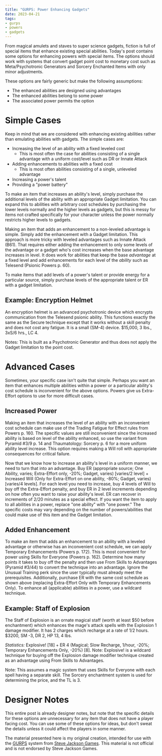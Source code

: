 ```yaml
---
title: "GURPS: Power Enhancing Gadgets"
date: 2023-04-21
tags:
- gurps
- powers
- gadgets
---
```


From magical amulets and staves to super science gadgets, fiction is full of special items that enhance existing special abilities. Today's post contains some options for enhancing powers with special items. The options should work with systems that convert gadget point cost to monetary cost such as Meta/Psychotronic Generators and Sorcery Enchanted Items with only minor adjustments.

These options are fairly generic but make the following assumptions:

* The enhanced abilities are designed using advantages
* The enhanced abilities belong to some power
* The associated power permits the option

# Simple Cases
Keep in mind that we are considered with enhancing existing abilities rather than emulating abilities with gadgets. The simple cases are:

* Increasing the level of an ability with a fixed leveled cost
  * This is most often the case for abilities consisting of a single advantage with a uniform cost/level such as DR or Innate Attack
* Adding enhancements to abilities with a fixed cost
  * This is most often abilities consisting of a single, unleveled advantage
* Increasing a power's talent
* Providing a "power battery"

To make an item that increases an ability's level, simply purchase the additional levels of the ability with an appropriate Gadget limitation. You can expand this to abilities with arbitrary cost schedules by purchasing the lower levels normally and the higher levels as gadgets, but this is messy for items not crafted specifically for your character unless the power normally restricts higher levels to gadgets.

Making an item that adds an enhancement to a non-leveled advantage is simple. Simply add the enhancement with a Gadget limitation. This approach is more tricky with leveled advantages such as Innate Attack (B61). That requires either adding the enhancement to only some levels of the advantage or a gadget who's cost increases when the base advantage increases in level. It does work for abilities that keep the base _advantage_ at a fixed level and add enhancements for each level of the _ability_ such as Telesend (Psionic Powers p. 60).

To make items that add levels of a power's talent or provide energy for a particular source, simply purchase levels of the appropriate talent or ER with a gadget limitation.

## Example: Encryption Helmet
An encryption helmet is an advanced psychotronic device which encrypts communication from the Telesend psionic ability. This functions exactly the same as the Secure technique except that it works without a skill penalty and does not cost any fatigue. It is a small (SM-4) device. $15,000, 3 lbs., 3xS/6 hrs., LC 4. 

Notes: This is built as a Psychotronic Generator and thus does not apply the Gadget limitation to the point cost.

# Advanced Cases
Sometimes, your specific case isn't quite that simple. Perhaps you want an item that enhances multiple abilities within a power or a particular ability's cost schedule is inconvenient for the above options. Powers give us Extra-Effort options to use for more difficult cases.

## Increased Power
Making an item that increases the level of an ability with an inconvenient cost schedule can make use of the Trading Fatigue for Effect rules from Powers p. 160. The specific values are still inconvenient since the increased ability is based on level of the ability enhanced, so use the variant from Pyramid #3/9 p. 14 and Thaumatology: Sorcery p. 6 for a more uniform ability level increase. This option requires making a Will roll with appropriate consequences for critical failure.

Now that we know how to increase an ability's level in a uniform manner, we need to turn that into an advantage. Buy ER (appropriate source; One Ability, varies; Extra-Effort only, -20%; Gadget, varies) [varies/2 level] + Increased Will (Only for Extra-Effort on one ability, -80%; Gadget, varies) [varies/4 levels]. For each level you need to increase, buy 4 levels of Will to buy off the Extra-Effort penalty, and buy ER in 2 level increments depending on how often you want to raise your ability's level. ER can recover in increments of 2/20 minutes as a special effect. If you want the item to apply to all abilities in a power, replace "one ability" with "one power." The specific costs may vary depending on the number of powers/abilities that could make use of this item and the Gadget limitation.

## Added Enhancement
To make an item that adds an enhancement to an ability with a leveled advantage or otherwise has an inconvenient cost schedule, we can apply Temporary Enhancements (Powers p. 172). This is most convenient for power using Skills for Everyone (Powers p. 162). Determine how many points it takes to buy off the penalty and then use From Skills to Advantages (Pyramid #3/44) to convert the technique into an advantage. Ignore the Unusual Training perk since the user typically must already meet the prerequisites. Additionally, purchase ER with the same cost schedule as shown above (replacing Extra-Effort Only with Temporary Enhancements Only). To enhance all (applicable) abilities in a power, use a wildcard technique.

## Example: Staff of Explosion
The Staff of Explosion is an ornate magical staff (worth at least $50 before enchantment) which enhances the mage's attack spells with the Explosion 1 damage modifier. It has 2 charges which recharge at a rate of 1/2 hours. $3200, SM -3, DR 2, HP 13, 4 lbs.

_Statistics:_ Explosive! [18] + ER 4 (Magical; Slow Recharge, 1/hour, -20%; Temporary Enhancements Only, -20%) [8]. Note: Explosive! is a wildcard technique for buying off the Explosion damage modifier technique created as an advantage using From Skills to Advantages.

Note: This assumes a magic system that uses Skills for Everyone with each spell having a separate skill. The Sorcery enchantment system is used for determining the price, and the TL is 3.

# Designer Notes
This entire post is already designer notes, but note that the specific details for these options are unnecessary for any item that does not have a player facing cost. You can use some of these options for ideas, but don't sweat the details unless it could affect the players in some manner.

The material presented here is my original creation, intended for use with the [GURPS](https://www.sjgames.com/gurps/) system from [Steve Jackson Games](https://www.sjgames.com/). This material is not official and is not endorsed by Steve Jackson Games.
